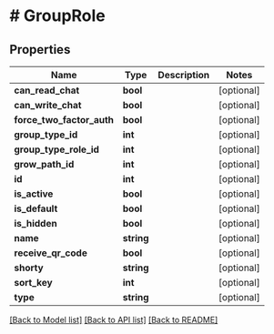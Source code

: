 # # GroupRole

## Properties

Name | Type | Description | Notes
------------ | ------------- | ------------- | -------------
**can_read_chat** | **bool** |  | [optional]
**can_write_chat** | **bool** |  | [optional]
**force_two_factor_auth** | **bool** |  | [optional]
**group_type_id** | **int** |  | [optional]
**group_type_role_id** | **int** |  | [optional]
**grow_path_id** | **int** |  | [optional]
**id** | **int** |  | [optional]
**is_active** | **bool** |  | [optional]
**is_default** | **bool** |  | [optional]
**is_hidden** | **bool** |  | [optional]
**name** | **string** |  | [optional]
**receive_qr_code** | **bool** |  | [optional]
**shorty** | **string** |  | [optional]
**sort_key** | **int** |  | [optional]
**type** | **string** |  | [optional]

[[Back to Model list]](../../README.md#models) [[Back to API list]](../../README.md#endpoints) [[Back to README]](../../README.md)
